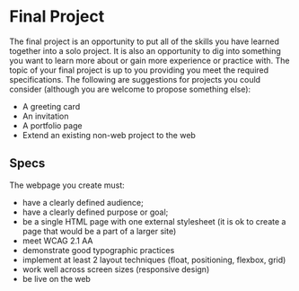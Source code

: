 # Final Project
The final project is an opportunity to put all of the skills you have learned together into a solo project. It is also an opportunity to dig into something you want to learn more about or gain more experience or practice with. The topic of your final project is up to you providing you meet the required specifications. The following are suggestions for projects you could consider (although you are welcome to propose something else):

- A greeting card
- An invitation
- A portfolio page
- Extend an existing non-web project to the web

## Specs
The webpage you create must:
- have a clearly defined audience;
- have a clearly defined purpose or goal;
- be a single HTML page with one external stylesheet (it is ok to create a page that would be a part of a larger site)
- meet WCAG 2.1 AA 
- demonstrate good typographic practices
- implement at least 2 layout techniques (float, positioning, flexbox, grid)
- work well across screen sizes (responsive design) 
- be live on the web
